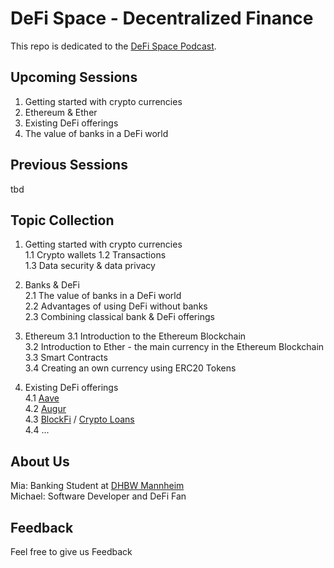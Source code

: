 # DeFi Space - Decentralized Finance
This repo is dedicated to the [DeFi Space Podcast](https://en.wikipedia.org/wiki/Podcast). 

## Upcoming Sessions
1. Getting started with crypto currencies  
2. Ethereum & Ether  
3. Existing DeFi offerings  
4. The value of banks in a DeFi world  


## Previous Sessions
tbd

## Topic Collection
1. Getting started with crypto currencies  
1.1 Crypto wallets
1.2 Transactions  
1.3 Data security & data privacy  

2. Banks & DeFi  
2.1 The value of banks in a DeFi world  
2.2 Advantages of using DeFi without banks  
2.3 Combining classical bank & DeFi offerings

3. Ethereum
3.1 Introduction to the Ethereum Blockchain   
3.2 Introduction to Ether - the main currency in the Ethereum Blockchain   
3.3 Smart Contracts  
3.4 Creating an own currency using ERC20 Tokens  


4. Existing DeFi offerings    
4.1 [Aave](https://aave.com)   
4.2 [Augur](https://www.augur.net/)  
4.3 [BlockFi](https://blockfi.com/) / [Crypto Loans](https://blockfi.com/crypto-loans/)  
4.4 ...




## About Us
Mia: Banking Student at [DHBW Mannheim](https://www.mannheim.dhbw.de/)  
Michael: Software Developer and DeFi Fan

## Feedback
Feel free to give us Feedback 

